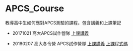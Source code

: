# APCS_Course
教導高中生如何應對APCS測驗的課程，包含講義和上課筆記


- 20171021 高大APCS試作營隊
[上課講義](https://github.com/john850512/APCS_Course/tree/master/20171021_NUK)

- 20180207 高大冬令營 APCS試作營隊
[上課講義](https://github.com/john850512/APCS_Course/tree/master/20180207_NUK)
[上課程式碼](https://hackmd.io/s/HJ9pJuwIz)

